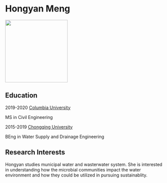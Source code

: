 # Hongyan Meng

<img src='IMG_9137.jpg' width=200>

## Education

2019-2020 [Columbia University](https://www.columbia.edu) 

MS in Civil Engineering

2015-2019 [Chongqing University](https://www.cqu.edu.cn)

BEng in Water Supply and Drainage Engineering

## Research Interests

Hongyan studies municipal water and wasterwater system. She is interested in understanding how the microbial communities impact the water environment and how they could be utilized in pursuing sustainablity.


